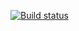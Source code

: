 [![Build status](https://ci.appveyor.com/api/projects/status/e3h3a0r7agae6lwr?svg=true)](https://ci.appveyor.com/project/milanna6084/classes-inheritance-2)
